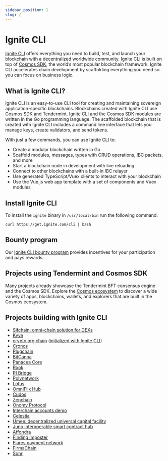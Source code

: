 ```yaml
---
sidebar_position: 1
slug: /
---
```


# Ignite CLI

[Ignite CLI](https://github.com/ignite/cli) offers everything you need to build, test, and launch your blockchain with a
decentralized worldwide community. Ignite CLI is built on top of [Cosmos SDK](https://docs.cosmos.network), the world’s
most popular blockchain framework. Ignite CLI accelerates chain development by scaffolding everything you need so you
can focus on business logic.

## What is Ignite CLI?

Ignite CLI is an easy-to-use CLI tool for creating and maintaining sovereign application-specific blockchains.
Blockchains created with Ignite CLI use Cosmos SDK and Tendermint. Ignite CLI and the Cosmos SDK modules are written in
the Go programming language. The scaffolded blockchain that is created with Ignite CLI includes a command line interface
that lets you manage keys, create validators, and send tokens.

With just a few commands, you can use Ignite CLI to:

* Create a modular blockchain written in Go
* Scaffold modules, messages, types with CRUD operations, IBC packets, and more
* Start a blockchain node in development with live reloading
* Connect to other blockchains with a built-in IBC relayer
* Use generated TypeScript/Vuex clients to interact with your blockchain
* Use the Vue.js web app template with a set of components and Vuex modules

## Install Ignite CLI

To install the `ignite` binary in `/usr/local/bin` run the following command:

```
curl https://get.ignite.com/cli | bash
```

## Bounty program

Our [Ignite CLI bounty program](06-bounty.md) provides incentives for your participation and pays rewards.

## Projects using Tendermint and Cosmos SDK

Many projects already showcase the Tendermint BFT consensus engine and the Cosmos SDK. Explore
the [Cosmos ecosystem](https://cosmos.network/ecosystem/apps) to discover a wide variety of apps, blockchains, wallets,
and explorers that are built in the Cosmos ecosystem.

## Projects building with Ignite CLI

* [Sifchain: omni-chain solution for DEXs](https://github.com/Sifchain/sifnode)
* [Kyve](https://www.kyve.network/)
* [crypto.org chain](https://github.com/crypto-org-chain/chain-main) ([initialized with Ignite CLI](https://github.com/crypto-org-chain/chain-main/commit/37b2ecb49a9aae7c581270a4f2dbecfcd8e8a6e9))
* [Cronos](https://github.com/crypto-org-chain/cronos)
* [Plugchain](https://github.com/oracleNetworkProtocol/plugchain)
* [BitCanna](https://github.com/BitCannaGlobal/bcna)
* [Panacea Core](https://github.com/medibloc/panacea-core)
* [Rook](https://github.com/cmwaters/rook)
* [PI Bridge](https://github.com/pchain-org/pi-bridge)
* [Polynetwork](https://github.com/Switcheo/polynetwork-cosmos)
* [Lotus](https://github.com/BabyBlockchains/Lotus)
* [OmniFlix Hub](https://github.com/OmniFlix/omniflixhub)
* [Cudos](https://github.com/CudoVentures/cudos-node)
* [Zenchain](https://github.com/zenchainprotocol/zenchain)
* [Onomy Protocol](https://github.com/onomyprotocol/ochain)
* [Interchain accounts demo](https://github.com/cosmos/interchain-accounts)
* [Celestia](https://github.com/celestiaorg/celestia-app)
* [Umee: decentralized universal capital facility](https://github.com/umee-network/umee)
* [Juno interoperable smart contract hub](https://github.com/CosmosContracts/Juno)
* [Affondra](https://github.com/EG-easy/affondra)
* [Finding Imposter](https://github.com/chantmk/Finding-imposter)
* [Flares payment network](https://github.com/wangfeiping/flares)
* [FirmaChain](https://github.com/firmachain/firmachain)
* [Sonr](https://github.com/sonr-io/sonr)
